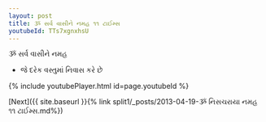 ```yaml
---
layout: post
title: ૐ સર્વ વાસીને નમહ ૧૧ ટાઈમ્સ
youtubeId: TTs7xgnxhsU
---
```

 
 
 ૐ સર્વ વાસીને નમહ  
 
 -  જે દરેક વસ્તુમાં નિવાસ કરે છે 
 
  
 
  
 
 
 
 
 
 


{% include youtubePlayer.html id=page.youtubeId %}
 
[Next]({{ site.baseurl }}{% link  split1/_posts/2013-04-19-ૐ નિસચરાયા નમહ ૧૧ ટાઈમ્સ.md%})
 
